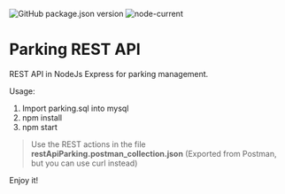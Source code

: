 ![GitHub package.json version](https://img.shields.io/github/package-json/v/GabrielTSants/parkingREST_API) ![node-current](https://img.shields.io/node/v/nodemon) 

# Parking REST API
REST API in NodeJs Express for parking management.

Usage:

1. Import parking.sql into mysql
2. npm install
3. npm start
>Use the REST actions in the file **restApiParking.postman_collection.json** (Exported from Postman, but you can use curl instead)

Enjoy it!

